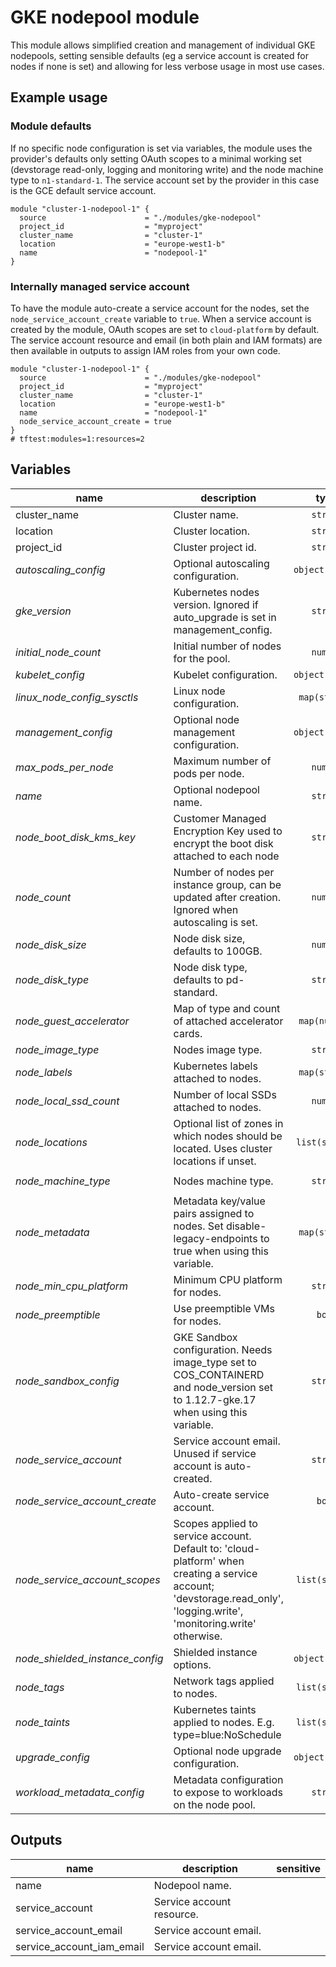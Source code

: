 # GKE nodepool module

This module allows simplified creation and management of individual GKE nodepools, setting sensible defaults (eg a service account is created for nodes if none is set) and allowing for less verbose usage in most use cases.

## Example usage

### Module defaults

If no specific node configuration is set via variables, the module uses the provider's defaults only setting OAuth scopes to a minimal working set (devstorage read-only, logging and monitoring write) and the node machine type to `n1-standard-1`. The service account set by the provider in this case is the GCE default service account.

```hcl
module "cluster-1-nodepool-1" {
  source                      = "./modules/gke-nodepool"
  project_id                  = "myproject"
  cluster_name                = "cluster-1"
  location                    = "europe-west1-b"
  name                        = "nodepool-1"
}
```

### Internally managed service account

To have the module auto-create a service account for the nodes, set the `node_service_account_create` variable to `true`. When a service account is created by the module, OAuth scopes are set to `cloud-platform` by default. The service account resource and email (in both plain and IAM formats) are then available in outputs to assign IAM roles from your own code.

```hcl
module "cluster-1-nodepool-1" {
  source                      = "./modules/gke-nodepool"
  project_id                  = "myproject"
  cluster_name                = "cluster-1"
  location                    = "europe-west1-b"
  name                        = "nodepool-1"
  node_service_account_create = true
}
# tftest:modules=1:resources=2
```

<!-- BEGIN TFDOC -->
## Variables

| name | description | type | required | default |
|---|---|:---: |:---:|:---:|
| cluster_name | Cluster name. | <code title="">string</code> | ✓ |  |
| location | Cluster location. | <code title="">string</code> | ✓ |  |
| project_id | Cluster project id. | <code title="">string</code> | ✓ |  |
| *autoscaling_config* | Optional autoscaling configuration. | <code title="object&#40;&#123;&#10;min_node_count &#61; number&#10;max_node_count &#61; number&#10;&#125;&#41;">object({...})</code> |  | <code title="">null</code> |
| *gke_version* | Kubernetes nodes version. Ignored if auto_upgrade is set in management_config. | <code title="">string</code> |  | <code title="">null</code> |
| *initial_node_count* | Initial number of nodes for the pool. | <code title="">number</code> |  | <code title="">1</code> |
| *kubelet_config* | Kubelet configuration. | <code title="object&#40;&#123;&#10;cpu_cfs_quota        &#61; string&#10;cpu_cfs_quota_period &#61; string&#10;cpu_manager_policy   &#61; string&#10;&#125;&#41;">object({...})</code> |  | <code title="">null</code> |
| *linux_node_config_sysctls* | Linux node configuration. | <code title="map&#40;string&#41;">map(string)</code> |  | <code title="">null</code> |
| *management_config* | Optional node management configuration. | <code title="object&#40;&#123;&#10;auto_repair  &#61; bool&#10;auto_upgrade &#61; bool&#10;&#125;&#41;">object({...})</code> |  | <code title="">null</code> |
| *max_pods_per_node* | Maximum number of pods per node. | <code title="">number</code> |  | <code title="">null</code> |
| *name* | Optional nodepool name. | <code title="">string</code> |  | <code title="">null</code> |
| *node_boot_disk_kms_key* | Customer Managed Encryption Key used to encrypt the boot disk attached to each node | <code title="">string</code> |  | <code title="">null</code> |
| *node_count* | Number of nodes per instance group, can be updated after creation. Ignored when autoscaling is set. | <code title="">number</code> |  | <code title="">null</code> |
| *node_disk_size* | Node disk size, defaults to 100GB. | <code title="">number</code> |  | <code title="">100</code> |
| *node_disk_type* | Node disk type, defaults to pd-standard. | <code title="">string</code> |  | <code title="">pd-standard</code> |
| *node_guest_accelerator* | Map of type and count of attached accelerator cards. | <code title="map&#40;number&#41;">map(number)</code> |  | <code title="">{}</code> |
| *node_image_type* | Nodes image type. | <code title="">string</code> |  | <code title="">null</code> |
| *node_labels* | Kubernetes labels attached to nodes. | <code title="map&#40;string&#41;">map(string)</code> |  | <code title="">{}</code> |
| *node_local_ssd_count* | Number of local SSDs attached to nodes. | <code title="">number</code> |  | <code title="">0</code> |
| *node_locations* | Optional list of zones in which nodes should be located. Uses cluster locations if unset. | <code title="list&#40;string&#41;">list(string)</code> |  | <code title="">null</code> |
| *node_machine_type* | Nodes machine type. | <code title="">string</code> |  | <code title="">n1-standard-1</code> |
| *node_metadata* | Metadata key/value pairs assigned to nodes. Set disable-legacy-endpoints to true when using this variable. | <code title="map&#40;string&#41;">map(string)</code> |  | <code title="">null</code> |
| *node_min_cpu_platform* | Minimum CPU platform for nodes. | <code title="">string</code> |  | <code title="">null</code> |
| *node_preemptible* | Use preemptible VMs for nodes. | <code title="">bool</code> |  | <code title="">null</code> |
| *node_sandbox_config* | GKE Sandbox configuration. Needs image_type set to COS_CONTAINERD and node_version set to 1.12.7-gke.17 when using this variable. | <code title="">string</code> |  | <code title="">null</code> |
| *node_service_account* | Service account email. Unused if service account is auto-created. | <code title="">string</code> |  | <code title="">null</code> |
| *node_service_account_create* | Auto-create service account. | <code title="">bool</code> |  | <code title="">false</code> |
| *node_service_account_scopes* | Scopes applied to service account. Default to: 'cloud-platform' when creating a service account; 'devstorage.read_only', 'logging.write', 'monitoring.write' otherwise. | <code title="list&#40;string&#41;">list(string)</code> |  | <code title="">[]</code> |
| *node_shielded_instance_config* | Shielded instance options. | <code title="object&#40;&#123;&#10;enable_secure_boot          &#61; bool&#10;enable_integrity_monitoring &#61; bool&#10;&#125;&#41;">object({...})</code> |  | <code title="">null</code> |
| *node_tags* | Network tags applied to nodes. | <code title="list&#40;string&#41;">list(string)</code> |  | <code title="">null</code> |
| *node_taints* | Kubernetes taints applied to nodes. E.g. type=blue:NoSchedule | <code title="list&#40;string&#41;">list(string)</code> |  | <code title="">[]</code> |
| *upgrade_config* | Optional node upgrade configuration. | <code title="object&#40;&#123;&#10;max_surge       &#61; number&#10;max_unavailable &#61; number&#10;&#125;&#41;">object({...})</code> |  | <code title="">null</code> |
| *workload_metadata_config* | Metadata configuration to expose to workloads on the node pool. | <code title="">string</code> |  | <code title="">GKE_METADATA</code> |

## Outputs

| name | description | sensitive |
|---|---|:---:|
| name | Nodepool name. |  |
| service_account | Service account resource. |  |
| service_account_email | Service account email. |  |
| service_account_iam_email | Service account email. |  |
<!-- END TFDOC -->
